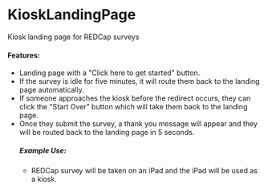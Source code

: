 # KioskLandingPage
Kiosk landing page for REDCap surveys

<h4>Features:</h4><ul>
<li>Landing page with a "Click here to get started" button.</li>
<li>If the survey is idle for five minutes, it will route them back to the landing page automatically.</li>
<li>If someone approaches the kiosk before the redirect occurs, they can click the "Start Over" button which will take them back to the landing page.</li>
<li>Once they submit the survey, a thank you message will appear and they will be routed back to the landing page in 5 seconds.</li>

<h5>Example Use:</h5><ul>
  <li>REDCap survey will be taken on an iPad and the iPad will be used as a kiosk.</li>
